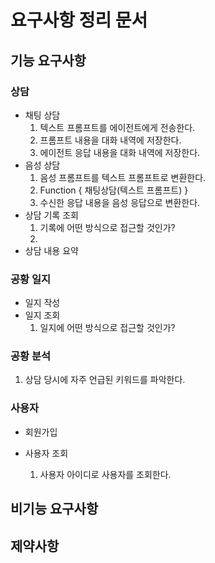 # 요구사항 정리 문서
## 기능 요구사항
### 상담
- 채팅 상담
  1. 텍스트 프롬프트를 에이전트에게 전송한다.
  2. 프롬프트 내용을 대화 내역에 저장한다.
  3. 에이전트 응답 내용을 대화 내역에 저장한다.
- 음성 상담
  1. 음성 프롬프트를 텍스트 프롬프트로 변환한다.
  2. Function { 채팅상담(텍스트 프롬프트) } 
  3. 수신한 응답 내용을 음성 응답으로 변환한다.
- 상담 기록 조회
  1. 기록에 어떤 방식으로 접근할 것인가?
  2. 
- 상담 내용 요약
### 공황 일지
- 일지 작성
- 일지 조회
  1. 일지에 어떤 방식으로 접근할 것인가?
### 공황 분석
1. 상담 당시에 자주 언급된 키워드를 파악한다.
### 사용자
- 회원가입
  
- 사용자 조회
  1. 사용자 아이디로 사용자를 조회한다.
## 비기능 요구사항
## 제약사항